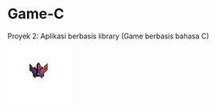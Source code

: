 # Game-C
Proyek 2: Aplikasi berbasis library (Game berbasis bahasa C)
![Deskripsi gambar](assets/musuh.png)
